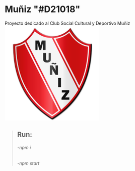 # Muñiz "#D21018"
Proyecto dedicado al Club Social Cultural y Deportivo Muñiz
<img src="https://github.com/SpaezToledo/Muniz/blob/main/public/img/Escudo.png" width="300"/>


> ## Run:
> ###### -npm i
> ###### -npm start
